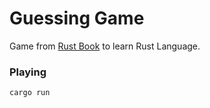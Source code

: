 # Guessing Game

Game from [Rust Book](https://doc.rust-lang.org/book/ch02-00-guessing-game-tutorial.html) to learn Rust Language.

### Playing

```bash
cargo run
```
